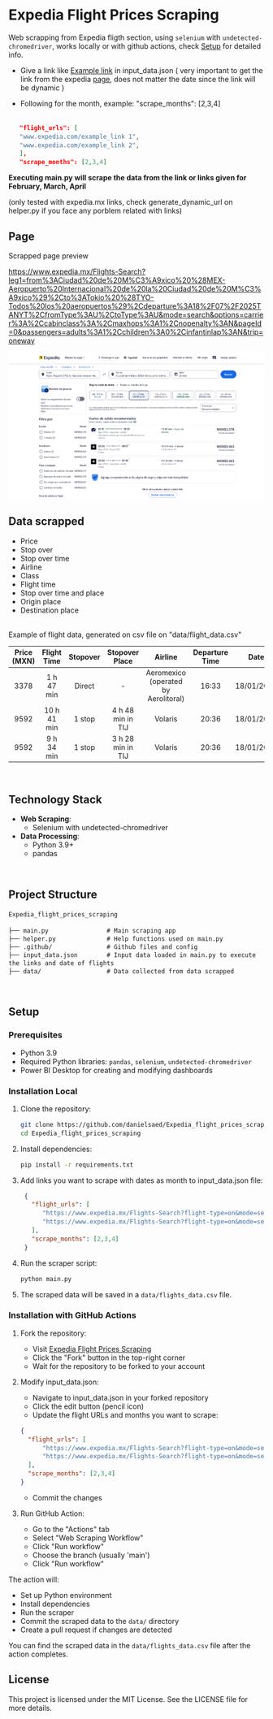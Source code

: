 # Expedia Flight Prices Scraping

Web scrapping from Expedia fligth section, using `selenium` with `undetected-chromedriver`, works locally or with github actions, check [Setup](#setup) for detailed info.
- Give a link like [Example link](https://www.expedia.mx/Flights-Search?flight-type=on&mode=search&trip=oneway&leg1=from:Ciudad%20de%20M%C3%A9xico,%20M%C3%A9xico%20(MEX-Aeropuerto%20Internacional%20de%20la%20Ciudad%20de%20M%C3%A9xico),to:Tokio,%20Jap%C3%B3n%20(TYO-Todos%20los%20aeropuertos),departure:12/02/2025TANYT,fromType:AIRPORT,toType:METROCODE&options=cabinclass:economy&fromDate=12/02/2025&d1=2025-2-12&passengers=adults:1,infantinlap:N) in input_data.json ( very important to get the link from the expedia [page](#page), does not matter the date since the link will be dynamic )

- Following for the month, example: "scrape_months": [2,3,4] 


```json

   "flight_urls": [
   "www.expedia.com/example_link 1",
   "www.expedia.com/example_link 2",
   ],
   "scrape_months": [2,3,4]
```

**Executing main.py will scrape the data from the link or links given for February, March, April**

(only tested with expedia.mx links, check generate_dynamic_url on helper.py if you face any porblem related with links)

## Page

Scrapped page preview


https://www.expedia.mx/Flights-Search?leg1=from%3ACiudad%20de%20M%C3%A9xico%20%28MEX-Aeropuerto%20Internacional%20de%20la%20Ciudad%20de%20M%C3%A9xico%29%2Cto%3ATokio%20%28TYO-Todos%20los%20aeropuertos%29%2Cdeparture%3A18%2F07%2F2025TANYT%2CfromType%3AU%2CtoType%3AU&mode=search&options=carrier%3A%2Ccabinclass%3A%2Cmaxhops%3A1%2Cnopenalty%3AN&pageId=0&passengers=adults%3A1%2Cchildren%3A0%2Cinfantinlap%3AN&trip=oneway

![Dashboard Screenshot](https://github.com/danielsaed/Expedia_flight_prices_scraping/blob/Development-using-undetected_chromedriver/.github/img/Expedia_web.png?raw=true)




## Data scrapped

- Price
- Stop over
- Stop over time
- Airline
- Class
- Flight time
- Stop over time and place
- Origin place
- Destination place

<br/>
Example of flight data, generated on csv file on "data/flight_data.csv"

<br/>


| **Price (MXN)** | **Flight Time** | **Stopover** | **Stopover Place** | **Airline** | **Departure Time** | **Date** | **Destination** | **Origin** | **Flight Type** | **Class** |
| :-------------: | :-------------: | :----------: | :----------------: | :---------: | :----------------: | :------: | :-------------: | :--------: | :-------------: | :-------: |
| 3378 | 1 h 47 min | Direct | - | Aeromexico (operated by Aerolitoral) | 16:33 | 18/01/2025 | Ciudad de México | Tepic | Day flight | Economic |
| 9592 | 10 h 41 min | 1 stop | 4 h 48 min in TIJ | Volaris | 20:36 | 18/01/2025 | Ciudad de México | Tepic | Night flight | Economic |
| 9592 | 9 h 34 min | 1 stop | 3 h 28 min in TIJ | Volaris | 20:36 | 18/01/2025 | Ciudad de México | Tepic | Night flight | Economic |


<br/>


## Technology Stack

- **Web Scraping**: 
  - Selenium with undetected-chromedriver
- **Data Processing**: 
  - Python 3.9+
  - pandas

<br/>

## Project Structure

```
Expedia_flight_prices_scraping

├── main.py                # Main scraping app
├── helper.py              # Help functions used on main.py
├── .github/               # Github files and config
├── input_data.json        # Input data loaded in main.py to execute the links and date of flights
├── data/                  # Data collected from data scrapped
```


<br/>



## Setup
### Prerequisites
- Python 3.9
- Required Python libraries: `pandas`, `selenium`, `undetected-chromedriver`
- Power BI Desktop for creating and modifying dashboards

### Installation Local
1. Clone the repository:
   ```bash
   git clone https://github.com/danielsaed/Expedia_flight_prices_scraping.git
   cd Expedia_flight_prices_scraping
   ```
2. Install dependencies:
   ```bash
   pip install -r requirements.txt
   ```
3. Add links you want to scrape with dates as month to input_data.json file:
   ```json
    {
      "flight_urls": [
         "https://www.expedia.mx/Flights-Search?flight-type=on&mode=search&trip=oneway&leg1=from:Ciudad%20de%20M%C3%A9xico,%20M%C3%A9xico%20(MEX-Aeropuerto%20Internacional%20de%20la%20Ciudad%20de%20M%C3%A9xico),to:Tokio,%20Jap%C3%B3n%20(TYO-Todos%20los%20aeropuertos),departure:12/02/2025TANYT,fromType:AIRPORT,toType:METROCODE&options=cabinclass:economy&fromDate=12/02/2025&d1=2025-2-12&passengers=adults:1,infantinlap:N",
         "https://www.expedia.mx/Flights-Search?flight-type=on&mode=search&trip=oneway&leg1=from:Tokio%20(y%20alrededores),%20Tokio%20(prefectura),%20Jap%C3%B3n,to:Ciudad%20de%20M%C3%A9xico,%20M%C3%A9xico%20(MEX-Aeropuerto%20Internacional%20de%20la%20Ciudad%20de%20M%C3%A9xico),departure:13/02/2025TANYT,fromType:MULTICITY,toType:AIRPORT&options=cabinclass:economy&fromDate=13/02/2025&d1=2025-2-13&passengers=adults:1,infantinlap:N"
      ],
      "scrape_months": [2,3,4]
    }
    ```
  

4. Run the scraper script:
   ```bash
   python main.py
   ```
5. The scraped data will be saved in a `data/flights_data.csv` file.

### Installation with GitHub Actions
1. Fork the repository:
   - Visit [Expedia Flight Prices Scraping](https://github.com/danielsaed/Expedia_flight_prices_scraping)
   - Click the "Fork" button in the top-right corner
   - Wait for the repository to be forked to your account



3. Modify input_data.json:
   - Navigate to input_data.json in your forked repository
   - Click the edit button (pencil icon)
   - Update the flight URLs and months you want to scrape:
   ```json
   {
     "flight_urls": [
         "https://www.expedia.mx/Flights-Search?flight-type=on&mode=search&trip=oneway&leg1=from:Ciudad%20de%20M%C3%A9xico,%20M%C3%A9xico%20(MEX-Aeropuerto%20Internacional%20de%20la%20Ciudad%20de%20M%C3%A9xico),to:Tokio,%20Jap%C3%B3n%20(TYO-Todos%20los%20aeropuertos),departure:12/02/2025TANYT,fromType:AIRPORT,toType:METROCODE&options=cabinclass:economy&fromDate=12/02/2025&d1=2025-2-12&passengers=adults:1,infantinlap:N",
         "https://www.expedia.mx/Flights-Search?flight-type=on&mode=search&trip=oneway&leg1=from:Tokio%20(y%20alrededores),%20Tokio%20(prefectura),%20Jap%C3%B3n,to:Ciudad%20de%20M%C3%A9xico,%20M%C3%A9xico%20(MEX-Aeropuerto%20Internacional%20de%20la%20Ciudad%20de%20M%C3%A9xico),departure:13/02/2025TANYT,fromType:MULTICITY,toType:AIRPORT&options=cabinclass:economy&fromDate=13/02/2025&d1=2025-2-13&passengers=adults:1,infantinlap:N"
     ],
     "scrape_months": [2,3,4]
   }
   ```
   - Commit the changes

4. Run GitHub Action:
   - Go to the "Actions" tab
   - Select "Web Scraping Workflow"
   - Click "Run workflow"
   - Choose the branch (usually 'main')
   - Click "Run workflow"

The action will:
- Set up Python environment
- Install dependencies
- Run the scraper
- Commit the scraped data to the `data/` directory
- Create a pull request if changes are detected

You can find the scraped data in the `data/flights_data.csv` file after the action completes.


## License
This project is licensed under the MIT License. See the LICENSE file for more details.



